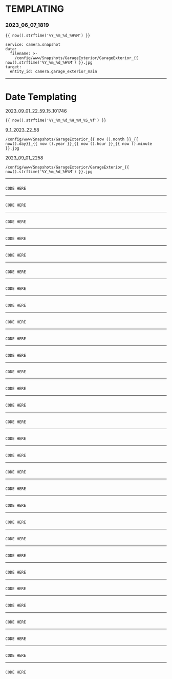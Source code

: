 # TEMPLATING

### **2023_06_07_1819**
```
{{ now().strftime('%Y_%m_%d_%H%M') }}
```
```
service: camera.snapshot
data:
  filename: >-
    /config/www/Snapshots/GarageExterior/GarageExterior_{{ now().strftime('%Y_%m_%d_%H%M') }}.jpg
target:
  entity_id: camera.garage_exterior_main

```
___
### 
# Date Templating
2023_09_01_22_59_15_101746
```
{{ now().strftime('%Y_%m_%d_%H_%M_%S_%f') }}
```
9_1_2023_22_58
```
/config/www/Snapshots/GarageExterior_{{ now ().month }}_{{ now().day}}_{{ now ().year }}_{{ now ().hour }}_{{ now ().minute }}.jpg
```
2023_09_01_2258
```
/config/www/Snapshots/GarageExterior/GarageExterior_{{ now().strftime('%Y_%m_%d_%H%M') }}.jpg
```
___
### 
```
CODE HERE
```
___
### 
```
CODE HERE
```
___
### 
```
CODE HERE
```
___
### 
```
CODE HERE
```
___
### 
```
CODE HERE
```
___
### 
```
CODE HERE
```
___
### 
```
CODE HERE
```
___
### 
```
CODE HERE
```
___
### 
```
CODE HERE
```
___
### 
```
CODE HERE
```
___
### 
```
CODE HERE
```
___
### 
```
CODE HERE
```
___
### 
```
CODE HERE
```
___
### 
```
CODE HERE
```
___
### 
```
CODE HERE
```
___
### 
```
CODE HERE
```
___
### 
```
CODE HERE
```
___
### 
```
CODE HERE
```
___
### 
```
CODE HERE
```
___
### 
```
CODE HERE
```
___
### 
```
CODE HERE
```
___
### 
```
CODE HERE
```
___
### 
```
CODE HERE
```
___
### 
```
CODE HERE
```
___
### 
```
CODE HERE
```
___
### 
```
CODE HERE
```
___
### 
```
CODE HERE
```
___
### 
```
CODE HERE
```
___
### 
```
CODE HERE
```
___
### 
```
CODE HERE
```
